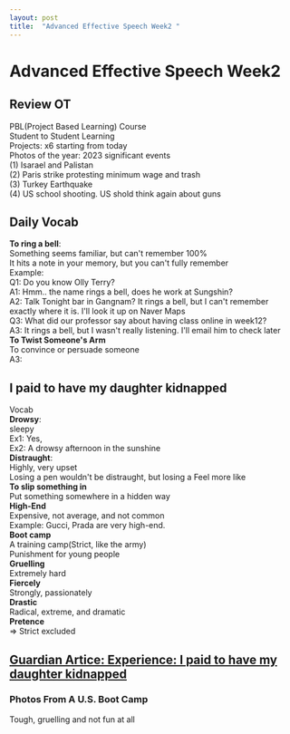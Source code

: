 ```yaml
---
layout: post
title:  "Advanced Effective Speech Week2 "
---
```


# Advanced Effective Speech Week2
## Review OT
PBL(Project Based Learning) Course <br/>
Student to Student Learning <br/>
Projects: x6 starting from today <br/>
Photos of the year: 
2023 significant events <br/>
(1) Isarael and Palistan <br/>
(2) Paris strike protesting minimum wage and trash<br/>
(3) Turkey Earthquake <br/>
(4) US school shooting. US shold think again about guns <br/>

## Daily Vocab
**To ring a bell**: <br/>
Something seems familiar, but can't remember 100% <br/>
It hits a note in your memory, but you can't fully remember <br/>
Example: <br/> 
Q1: Do you know Olly Terry? <br/>
A1: Hmm.. the name rings a bell, does he work at Sungshin? <br/>
A2: Talk Tonight bar in Gangnam? It rings a bell, but I can't remember exactly where it is. I'll look it up on Naver Maps <br/>
Q3: What did our professor say about having class online in week12?  <br/>
A3: It rings a bell, but I wasn't really listening. I'll email him to check later <br/>
**To Twist Someone's Arm** <br/>
To convince or persuade someone <br/>
A3: <br/> 

## I paid to have my daughter kidnapped
Vocab <br/>
**Drowsy**: <br/>
sleepy <br/>
Ex1: Yes, <br/>
Ex2: A drowsy afternoon in the sunshine <br/>
**Distraught**: <br/>
Highly, very upset <br/>
Losing a pen wouldn't be distraught, but losing a Feel more like <br/>
**To slip something in** <br/>
Put something somewhere in a hidden way <br/>
**High-End** <br/>
Expensive, not average, and not common <br/>
Example: Gucci, Prada are very high-end. <br/>
**Boot camp** <br/>
A training camp(Strict, like the army) <br/>
Punishment for young people <br/>
**Gruelling** <br/>
Extremely hard <br/>
**Fiercely** <br/>
Strongly, passionately <br/>
**Drastic** <br/>
Radical, extreme, and dramatic <br/>
**Pretence** <br/>
=> Strict excluded <br/>
## [Guardian Artice: Experience: I paid to have my daughter kidnapped](https://www.theguardian.com/lifeandstyle/2016/mar/25/i-paid-to-have-my-daughter-kidnapped-experience) 
### Photos From A U.S. Boot Camp
Tough, gruelling and not fun at all <br/>

